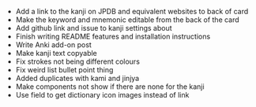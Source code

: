 - Add a link to the kanji on JPDB and equivalent websites to back of card
- Make the keyword and mnemonic editable from the back of the card
- Add github link and issue to kanji settings about
- Finish writing README features and installation instructions
- Write Anki add-on post
- Make kanji text copyable
- Fix strokes not being different colours
- Fix weird list bullet point thing
- Added duplicates with kami and jinjya
- Make components not show if there are none for the kanji
- Use field to get dictionary icon images instead of link
